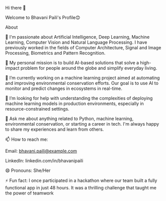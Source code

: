 Hi there 👋


Welcome to Bhavani Paili's Profile😊


About

🔭 I'm passionate about Artificial Intelligence, Deep Learning, Machine Learning, Computer Vision and Natural Language Processing. I have previously worked in the fields of Computer Architecture, Signal and Image Processing, Biometrics and Pattern Recognition.


💭 My personal mission is to build AI-based solutions that solve a high-impact problem for people around the globe and simplify everyday living.


🔭 I’m currently working on a machine learning project aimed at automating and improving environmental conservation efforts. Our goal is to use AI to monitor and predict changes in ecosystems in real-time.


🤔 I’m looking for help with understanding the complexities of deploying machine learning models in production environments, especially in resource-constrained settings.


💬 Ask me about anything related to Python, machine learning, environmental conservation, or starting a career in tech. I'm always happy to share my experiences and learn from others.


📫 How to reach me:

Email: bhavani.paili@example.com

LinkedIn: linkedin.com/in/bhavanipaili


😄 Pronouns: She/Her

⚡ Fun fact: I once participated in a hackathon where our team built a fully functional app in just 48 hours. It was a thrilling challenge that taught me the power of teamwork
